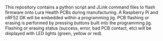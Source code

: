 This repository contains a python script and JLink command files to flash firmware onto Lura Health PCBs during manufacturing. A Raspberry Pi and nRF52 DK will be embedded within a programming jig. PCB flashing or erasing is performed by pressing buttons built into the programming jig. Flashing or erasing status (success, error, bad PCB contact, etc) will be displayed with LED lights (green, yellow or red). 
